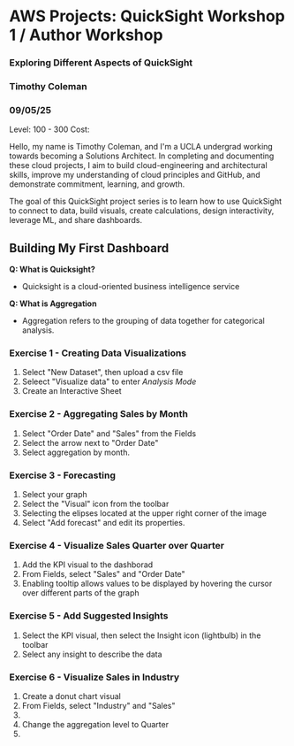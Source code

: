 # AWS Projects: QuickSight Workshop 1 / Author Workshop
### Exploring Different Aspects of QuickSight
### Timothy Coleman
### 09/05/25
Level: 100 - 300 
Cost: 


Hello, my name is Timothy Coleman, and I'm a UCLA undergrad working towards becoming a Solutions Architect. In completing and documenting these cloud projects, I aim to build cloud-engineering and architectural skills, improve my understanding of cloud principles and GitHub, and demonstrate commitment, learning, and growth.

The goal of this QuickSight project series is to learn how to use QuickSight to connect to data, build visuals, create calculations, design interactivity, leverage ML, and share dashboards.

 ## Building My First Dashboard
 
**Q: What is Quicksight?**
- Quicksight is a cloud-oriented business intelligence service

**Q: What is Aggregation**
- Aggregation refers to the grouping of data together for categorical analysis.

### Exercise 1 - Creating Data Visualizations
1. Select "New Dataset", then upload a csv file
2. Seleect "Visualize data" to enter _Analysis Mode_
3. Create an Interactive Sheet

### Exercise 2 - Aggregating Sales by Month
1. Select "Order Date" and "Sales" from the Fields
2. Select the arrow next to "Order Date"
3. Select aggregation by month.

### Exercise 3 - Forecasting
1. Select your graph
2. Select the "Visual" icon from the toolbar
3. Selecting the elipses located at the upper right corner of the image
4. Select "Add forecast" and edit its properties.

### Exercise 4 - Visualize Sales Quarter over Quarter
1. Add the KPI visual to the dashborad
2. From Fields, select "Sales" and "Order Date"
3. Enabling tooltip allows values to be displayed by hovering the cursor over different parts of the graph

 ### Exercise 5 - Add Suggested Insights
 1. Select the KPI visual, then select the Insight icon (lightbulb) in the toolbar
 2. Select any insight to describe the data

### Exercise 6 - Visualize Sales in Industry
1. Create a donut chart visual
2. From Fields, select "Industry" and "Sales"
3. 
5. Change the aggregation level to Quarter
6. 
